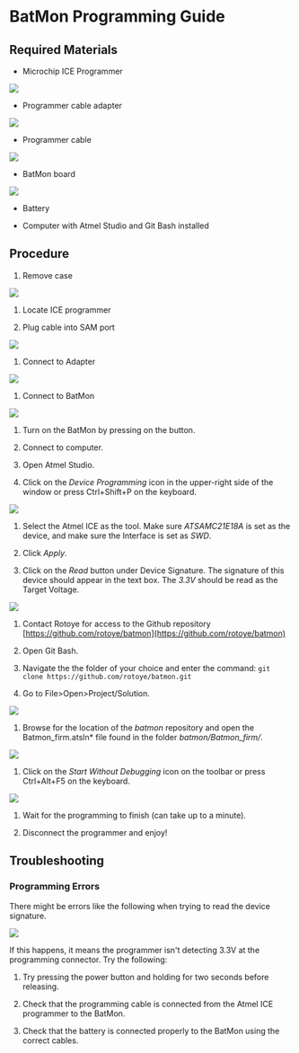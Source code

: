 # BatMon Programming Guide

## Required Materials

*   Microchip ICE Programmer

![](http://batmonfiles.rotoye.com/userguide/atmel_ice.jpg)

*   Programmer cable adapter

![](http://batmonfiles.rotoye.com/userguide/adapter_2.png)

*   Programmer cable

![](http://batmonfiles.rotoye.com/userguide/programming_cable.jpg)

*   BatMon board

![](http://batmonfiles.rotoye.com/userguide/batmon.jpg)

*   Battery

*   Computer with Atmel Studio and Git Bash installed

## Procedure

1.  Remove case

![](http://batmonfiles.rotoye.com/userguide/batmon_case.jpg)

1.  Locate ICE programmer

2.  Plug cable into SAM port

![](http://batmonfiles.rotoye.com/userguide/program_connect.jpg)

1.  Connect to Adapter

![](http://batmonfiles.rotoye.com/userguide/cable_in_adapter.jpg)

1.  Connect to BatMon

![](http://batmonfiles.rotoye.com/userguide/batmon_program.jpg)

1.  Turn on the BatMon by pressing on the button.

2.  Connect to computer.

3.  Open Atmel Studio.

4.  Click on the *Device Programming* icon in the upper-right side of the window or press Ctrl+Shift+P on the keyboard.

![](http://batmonfiles.rotoye.com/userguide/programming_icon.png)

1.  Select the Atmel ICE as the tool. Make sure *ATSAMC21E18A* is set as the device, and make sure the Interface is set as *SWD*.

1.  Click *Apply*.

2.  Click on the *Read* button under Device Signature. The signature of this device should appear in the text box. The *3.3V* should be read as the Target Voltage.

![](http://batmonfiles.rotoye.com/userguide/start_debug.png)

1.  Contact Rotoye for access to the Github repository [https://github.com/rotoye/batmon](https://github.com/rotoye/batmon)

2.  Open Git Bash.

3.  Navigate the the folder of your choice and enter the command: `git clone https://github.com/rotoye/batmon.git`

4.  Go to File\>Open\>Project/Solution.

![](http://batmonfiles.rotoye.com/userguide/open_project.png)

1.  Browse for the location of the *batmon* repository and open the Batmon_firm.atsln* file found in the folder *batmon/Batmon_firm/*.

![](http://batmonfiles.rotoye.com/userguide/project_file.png)

1.  Click on the *Start Without Debugging* icon on the toolbar or press Ctrl+Alt+F5 on the keyboard.

![](http://batmonfiles.rotoye.com/userguide/start_debug.png)

1.  Wait for the programming to finish (can take up to a minute).

2.  Disconnect the programmer and enjoy!

## Troubleshooting

### Programming Errors

There might be errors like the following when trying to read the device
signature.

![](http://batmonfiles.rotoye.com/userguide/error_msg.png)

If this happens, it means the programmer isn't detecting 3.3V at the
programming connector. Try the following:

1.  Try pressing the power button and holding for two seconds before releasing.

2.  Check that the programming cable is connected from the Atmel ICE programmer to the BatMon.

3.  Check that the battery is connected properly to the BatMon using the correct cables.